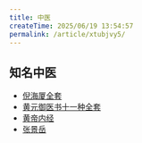 ```yaml
---
title: 中医
createTime: 2025/06/19 13:54:57
permalink: /article/xtubjvy5/
---
```



## 知名中医

- [倪海厦全套](https://pan.baidu.com/s/1iWtvxEIywnDFzg9ryFv6fA?pwd=ttxx)
- [黄元御医书十一种全套](https://pan.quark.cn/s/e2233a124d91)
- [黄帝内经](https://pan.quark.cn/s/714ca3f089cb)
- [张景岳](https://pan.quark.cn/s/cdbea5e9af19)